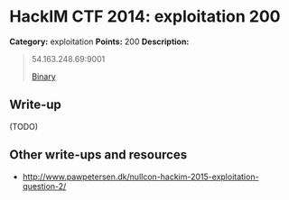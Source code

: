 # HackIM CTF 2014: exploitation 200

**Category:** exploitation
**Points:** 200
**Description:**

> 54.163.248.69:9001
>
>	[Binary](sbox.tar.gz)

## Write-up

(TODO)

## Other write-ups and resources

* <http://www.pawpetersen.dk/nullcon-hackim-2015-exploitation-question-2/>
